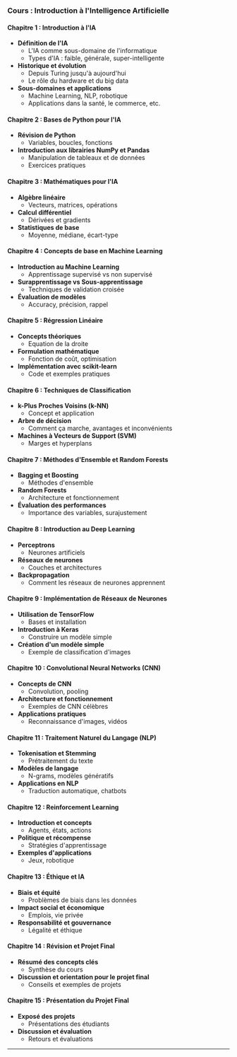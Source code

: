 ### Cours : Introduction à l'Intelligence Artificielle

#### Chapitre 1 : Introduction à l'IA
- **Définition de l'IA**
    - L'IA comme sous-domaine de l'informatique
    - Types d'IA : faible, générale, super-intelligente
- **Historique et évolution**
    - Depuis Turing jusqu'à aujourd'hui
    - Le rôle du hardware et du big data
- **Sous-domaines et applications**
    - Machine Learning, NLP, robotique
    - Applications dans la santé, le commerce, etc.

#### Chapitre 2 : Bases de Python pour l'IA
- **Révision de Python**
    - Variables, boucles, fonctions
- **Introduction aux librairies NumPy et Pandas**
    - Manipulation de tableaux et de données
    - Exercices pratiques

#### Chapitre 3 : Mathématiques pour l'IA
- **Algèbre linéaire**
    - Vecteurs, matrices, opérations
- **Calcul différentiel**
    - Dérivées et gradients
- **Statistiques de base**
    - Moyenne, médiane, écart-type

#### Chapitre 4 : Concepts de base en Machine Learning
- **Introduction au Machine Learning**
    - Apprentissage supervisé vs non supervisé
- **Surapprentissage vs Sous-apprentissage**
    - Techniques de validation croisée
- **Évaluation de modèles**
    - Accuracy, précision, rappel

#### Chapitre 5 : Régression Linéaire
- **Concepts théoriques**
    - Equation de la droite
- **Formulation mathématique**
    - Fonction de coût, optimisation
- **Implémentation avec scikit-learn**
    - Code et exemples pratiques

#### Chapitre 6 : Techniques de Classification
- **k-Plus Proches Voisins (k-NN)**
    - Concept et application
- **Arbre de décision**
    - Comment ça marche, avantages et inconvénients
- **Machines à Vecteurs de Support (SVM)**
    - Marges et hyperplans

#### Chapitre 7 : Méthodes d'Ensemble et Random Forests
- **Bagging et Boosting**
    - Méthodes d'ensemble
- **Random Forests**
    - Architecture et fonctionnement
- **Évaluation des performances**
    - Importance des variables, surajustement

#### Chapitre 8 : Introduction au Deep Learning
- **Perceptrons**
    - Neurones artificiels
- **Réseaux de neurones**
    - Couches et architectures
- **Backpropagation**
    - Comment les réseaux de neurones apprennent

#### Chapitre 9 : Implémentation de Réseaux de Neurones
- **Utilisation de TensorFlow**
    - Bases et installation
- **Introduction à Keras**
    - Construire un modèle simple
- **Création d'un modèle simple**
    - Exemple de classification d'images

#### Chapitre 10 : Convolutional Neural Networks (CNN)
- **Concepts de CNN**
    - Convolution, pooling
- **Architecture et fonctionnement**
    - Exemples de CNN célèbres
- **Applications pratiques**
    - Reconnaissance d'images, vidéos

#### Chapitre 11 : Traitement Naturel du Langage (NLP)
- **Tokenisation et Stemming**
    - Prétraitement du texte
- **Modèles de langage**
    - N-grams, modèles génératifs
- **Applications en NLP**
    - Traduction automatique, chatbots

#### Chapitre 12 : Reinforcement Learning
- **Introduction et concepts**
    - Agents, états, actions
- **Politique et récompense**
    - Stratégies d'apprentissage
- **Exemples d'applications**
    - Jeux, robotique

#### Chapitre 13 : Éthique et IA
- **Biais et équité**
    - Problèmes de biais dans les données
- **Impact social et économique**
    - Emplois, vie privée
- **Responsabilité et gouvernance**
    - Légalité et éthique

#### Chapitre 14 : Révision et Projet Final
- **Résumé des concepts clés**
    - Synthèse du cours
- **Discussion et orientation pour le projet final**
    - Conseils et exemples de projets

#### Chapitre 15 : Présentation du Projet Final
- **Exposé des projets**
    - Présentations des étudiants
- **Discussion et évaluation**
    - Retours et évaluations

---